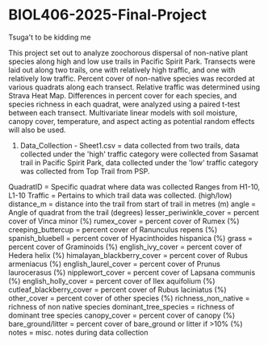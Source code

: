 # BIOL406-2025-Final-Project
Tsuga't to be kidding me

This project set out to analyze zoochorous dispersal of non-native plant species along high and low use trails in Pacific Spirit Park. Transects were laid out along two trails, one with relatively high traffic, and one with relatively low traffic. Percent cover of non-native species was recorded at various quadrats along each transect. Relative traffic was determined using Strava Heat Map. Differences in percent cover for each species, and species richness in each quadrat, were analyzed using a paired t-test between each transect. Multivariate linear models with soil moisture, canopy cover, temperature, and aspect acting as potential random effects will also be used.

1) Data_Collection - Sheet1.csv = data collected from two trails, data collected under the 'high' traffic category were collected from Sasamat trail in Pacific Spirit Park, data collected under the 'low' traffic category was collected from Top Trail from PSP.

QuadratID = Specific quadrat where data was collected Ranges from H1-10, L1-10
Traffic = Pertains to which trail data was collected. (high/low)
distance_m = distance into the trail from start of trail in metres (m)
angle = Angle of quadrat from the trail (degrees)
lesser_periwinkle_cover = percent cover of Vinca minor (%)
rumex_cover =  percent cover of Rumex (%)
creeping_buttercup = percent cover of Ranunculus repens (%)
spanish_bluebell = percent cover of Hyacinthoides hispanica (%)
grass	= percent cover of Graminoids (%)
english_ivy_cover = percent cover of Hedera helix (%)
himalayan_blackberry_cover = percent cover of Rubus armeniacus (%)
english_laurel_cover = percent cover of Prunus laurocerasus (%)
nipplewort_cover = percent cover of Lapsana communis (%)
english_holly_cover = percent cover of Ilex aquifolium (%)
cutleaf_blackberry_cover = percent cover of Rubus laciniatus (%)
other_cover = percent cover of other species (%) 
richness_non_native = richness of non native species
dominant_tree_species = richness of dominant tree species
canopy_cover = percent cover of canopy (%)
bare_ground/litter = percent cover of bare_ground or litter if >10% (%)
notes = misc. notes during data collection